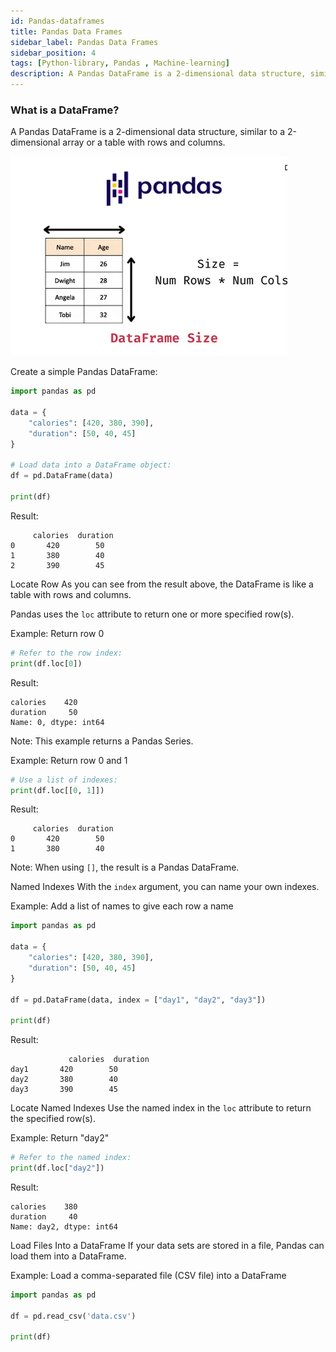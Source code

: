 ```yaml
---
id: Pandas-dataframes 
title: Pandas Data Frames 
sidebar_label: Pandas Data Frames
sidebar_position: 4
tags: [Python-library, Pandas , Machine-learning]
description: A Pandas DataFrame is a 2-dimensional data structure, similar to a 2-dimensional array or a table with rows and columns.
---
```





### What is a DataFrame?

A Pandas DataFrame is a 2-dimensional data structure, similar to a 2-dimensional array or a table with rows and columns.

![pandas Data-Frames](image-2.png)

Create a simple Pandas DataFrame:

```python
import pandas as pd

data = {
    "calories": [420, 380, 390],
    "duration": [50, 40, 45]
}

# Load data into a DataFrame object:
df = pd.DataFrame(data)

print(df) 
```

Result:

```
     calories  duration
0       420        50
1       380        40
2       390        45
```

Locate Row
As you can see from the result above, the DataFrame is like a table with rows and columns.

Pandas uses the `loc` attribute to return one or more specified row(s).

Example: Return row 0

```python
# Refer to the row index:
print(df.loc[0])
```

Result:

```
calories    420
duration     50
Name: 0, dtype: int64
```

Note: This example returns a Pandas Series.

Example: Return row 0 and 1

```python
# Use a list of indexes:
print(df.loc[[0, 1]])
```

Result:

```
     calories  duration
0       420        50
1       380        40
```

Note: When using `[]`, the result is a Pandas DataFrame.


Named Indexes
With the `index` argument, you can name your own indexes.

Example: Add a list of names to give each row a name

```python
import pandas as pd

data = {
    "calories": [420, 380, 390],
    "duration": [50, 40, 45]
}

df = pd.DataFrame(data, index = ["day1", "day2", "day3"])

print(df) 
```

Result:

```
             calories  duration
day1       420        50
day2       380        40
day3       390        45
```

Locate Named Indexes
Use the named index in the `loc` attribute to return the specified row(s).

Example: Return "day2"

```python
# Refer to the named index:
print(df.loc["day2"])
```

Result:

```
calories    380
duration     40
Name: day2, dtype: int64
```

Load Files Into a DataFrame
If your data sets are stored in a file, Pandas can load them into a DataFrame.

Example: Load a comma-separated file (CSV file) into a DataFrame

```python
import pandas as pd

df = pd.read_csv('data.csv')

print(df) 
```

